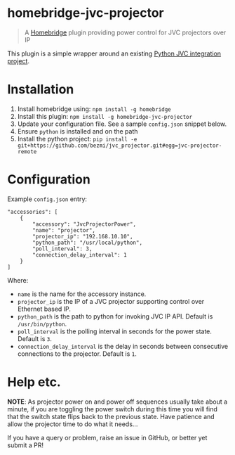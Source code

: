 # homebridge-jvc-projector
> A [Homebridge](https://github.com/nfarina/homebridge) plugin providing power control for JVC projectors over IP

This plugin is a simple wrapper around an existing [Python JVC integration project](https://github.com/bezmi/jvc_projector).

# Installation
1. Install homebridge using: `npm install -g homebridge`
1. Install this plugin: `npm install -g homebridge-jvc-projector`
1. Update your configuration file. See a sample `config.json` snippet below.
1. Ensure `python` is installed and on the path
2. Install the python project: `pip install -e git+https://github.com/bezmi/jvc_projector.git#egg=jvc-projector-remote`

# Configuration
Example `config.json` entry:

```
"accessories": [
    {
        "accessory": "JvcProjectorPower",
        "name": "projector",
        "projector_ip": "192.168.10.10",
        "python_path": "/usr/local/python",
        "poll_interval": 3,
        "connection_delay_interval": 1
    }
]
```
Where:

* `name` is the name for the accessory instance.
* `projector_ip` is the IP of a JVC projector supporting control over Ethernet based IP.
* `python_path` is the path to python for invoking JVC IP API. Default is `/usr/bin/python`.
* `poll_interval` is the polling interval in seconds for the power state. Default is `3`.
* `connection_delay_interval` is the delay in seconds between consecutive connections to the projector. Default is `1`.

# Help etc.

**NOTE**: As projector power on and power off sequences usually take about a minute, if you are toggling the power switch
during this time you will find that the switch state flips back to the previous state. Have patience and allow the projector
time to do what it needs...

If you have a query or problem, raise an issue in GitHub, or better yet submit a PR!

